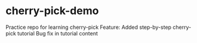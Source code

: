 # cherry-pick-demo
Practice repo for learning cherry-pick
Feature: Added step-by-step cherry-pick tutorial
Bug fix in tutorial content
